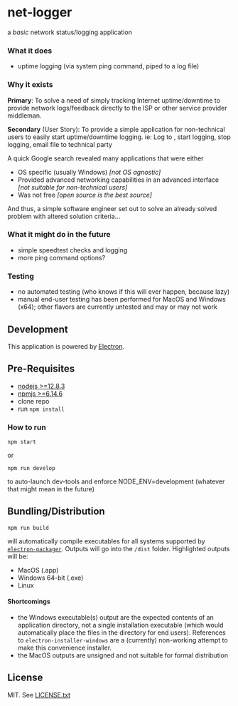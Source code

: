 # net-logger

a _basic_ network status/logging application

### What it does
- uptime logging (via system ping command, piped to a log file)

### Why it exists
**Primary**: To solve a need of simply tracking Internet uptime/downtime to provide
network logs/feedback directly to the ISP or other service provider middleman.

**Secondary** (User Story): To provide a simple application for non-technical users to easily
 start uptime/downtime logging. ie:
   Log to <place>, start logging, stop logging, email file to technical party

A quick Google search revealed many applications that were either
- OS specific (usually Windows) _[not OS agnostic]_
- Provided advanced networking capabilities in an advanced interface _[not suitable for non-technical users]_
- Was not free _[open source is the best source]_

And thus, a simple software engineer set out to solve an already solved problem with altered solution criteria...

### What it might do in the future
- simple speedtest checks and logging
- more ping command options?

### Testing
- no automated testing (who knows if this will ever happen, because lazy)
- manual end-user testing has been performed for MacOS and Windows (x64); other flavors are currently untested and may or may not work

## Development

This application is powered by [Electron](https://www.electronjs.org).

## Pre-Requisites
- [nodejs >=12.8.3](https://nodejs.org)
- [npmjs >=6.14.6](https://www.npmjs.com)
- clone repo
- run `npm install`

### How to run
`npm start`

or

`npm run develop`

to auto-launch dev-tools and enforce NODE_ENV=development (whatever that might mean in the future)

## Bundling/Distribution
`npm run build`

will automatically compile executables for all systems supported by [`electron-packager`](https://github.com/electron/electron-packager). Outputs will go into the `/dist` folder. Highlighted outputs will be:
- MacOS (.app)
- Windows 64-bit (.exe)
- Linux


#### Shortcomings
- the Windows executable(s) output are the expected contents of an application directory, not a single installation executable (which would automatically place the files in the directory for end users). References to `electron-installer-windows` are a (currently) non-working attempt to make this convenience installer.
- the MacOS outputs are unsigned and not suitable for formal distribution

## License
MIT. See [LICENSE.txt](./LICENSE.txt)
